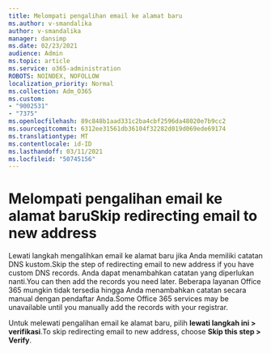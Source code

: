 ```yaml
---
title: Melompati pengalihan email ke alamat baru
ms.author: v-smandalika
author: v-smandalika
manager: dansimp
ms.date: 02/23/2021
audience: Admin
ms.topic: article
ms.service: o365-administration
ROBOTS: NOINDEX, NOFOLLOW
localization_priority: Normal
ms.collection: Adm_O365
ms.custom:
- "9002531"
- "7375"
ms.openlocfilehash: 89c848b1aad331c2ba4cbf2596da48020e7b9cc2
ms.sourcegitcommit: 6312ee31561db36104f32282d019d069ede69174
ms.translationtype: MT
ms.contentlocale: id-ID
ms.lasthandoff: 03/11/2021
ms.locfileid: "50745156"
---
```

# <a name="skip-redirecting-email-to-new-address"></a><span data-ttu-id="99c27-102">Melompati pengalihan email ke alamat baru</span><span class="sxs-lookup"><span data-stu-id="99c27-102">Skip redirecting email to new address</span></span>

<span data-ttu-id="99c27-103">Lewati langkah mengalihkan email ke alamat baru jika Anda memiliki catatan DNS kustom.</span><span class="sxs-lookup"><span data-stu-id="99c27-103">Skip the step of redirecting email to new address if you have custom DNS records.</span></span> <span data-ttu-id="99c27-104">Anda dapat menambahkan catatan yang diperlukan nanti.</span><span class="sxs-lookup"><span data-stu-id="99c27-104">You can then add the records you need later.</span></span> <span data-ttu-id="99c27-105">Beberapa layanan Office 365 mungkin tidak tersedia hingga Anda menambahkan catatan secara manual dengan pendaftar Anda.</span><span class="sxs-lookup"><span data-stu-id="99c27-105">Some Office 365 services may be unavailable until you manually add the records with your registrar.</span></span>

<span data-ttu-id="99c27-106">Untuk melewati pengalihan email ke alamat baru, pilih **lewati langkah ini > verifikasi**.</span><span class="sxs-lookup"><span data-stu-id="99c27-106">To skip redirecting email to new address, choose **Skip this step > Verify**.</span></span>